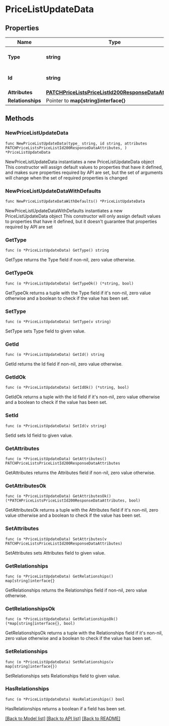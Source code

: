 # PriceListUpdateData

## Properties

Name | Type | Description | Notes
------------ | ------------- | ------------- | -------------
**Type** | **string** | The resource&#39;s type | 
**Id** | **string** | The resource&#39;s id | 
**Attributes** | [**PATCHPriceListsPriceListId200ResponseDataAttributes**](PATCHPriceListsPriceListId200ResponseDataAttributes.md) |  | 
**Relationships** | Pointer to **map[string]interface{}** |  | [optional] 

## Methods

### NewPriceListUpdateData

`func NewPriceListUpdateData(type_ string, id string, attributes PATCHPriceListsPriceListId200ResponseDataAttributes, ) *PriceListUpdateData`

NewPriceListUpdateData instantiates a new PriceListUpdateData object
This constructor will assign default values to properties that have it defined,
and makes sure properties required by API are set, but the set of arguments
will change when the set of required properties is changed

### NewPriceListUpdateDataWithDefaults

`func NewPriceListUpdateDataWithDefaults() *PriceListUpdateData`

NewPriceListUpdateDataWithDefaults instantiates a new PriceListUpdateData object
This constructor will only assign default values to properties that have it defined,
but it doesn't guarantee that properties required by API are set

### GetType

`func (o *PriceListUpdateData) GetType() string`

GetType returns the Type field if non-nil, zero value otherwise.

### GetTypeOk

`func (o *PriceListUpdateData) GetTypeOk() (*string, bool)`

GetTypeOk returns a tuple with the Type field if it's non-nil, zero value otherwise
and a boolean to check if the value has been set.

### SetType

`func (o *PriceListUpdateData) SetType(v string)`

SetType sets Type field to given value.


### GetId

`func (o *PriceListUpdateData) GetId() string`

GetId returns the Id field if non-nil, zero value otherwise.

### GetIdOk

`func (o *PriceListUpdateData) GetIdOk() (*string, bool)`

GetIdOk returns a tuple with the Id field if it's non-nil, zero value otherwise
and a boolean to check if the value has been set.

### SetId

`func (o *PriceListUpdateData) SetId(v string)`

SetId sets Id field to given value.


### GetAttributes

`func (o *PriceListUpdateData) GetAttributes() PATCHPriceListsPriceListId200ResponseDataAttributes`

GetAttributes returns the Attributes field if non-nil, zero value otherwise.

### GetAttributesOk

`func (o *PriceListUpdateData) GetAttributesOk() (*PATCHPriceListsPriceListId200ResponseDataAttributes, bool)`

GetAttributesOk returns a tuple with the Attributes field if it's non-nil, zero value otherwise
and a boolean to check if the value has been set.

### SetAttributes

`func (o *PriceListUpdateData) SetAttributes(v PATCHPriceListsPriceListId200ResponseDataAttributes)`

SetAttributes sets Attributes field to given value.


### GetRelationships

`func (o *PriceListUpdateData) GetRelationships() map[string]interface{}`

GetRelationships returns the Relationships field if non-nil, zero value otherwise.

### GetRelationshipsOk

`func (o *PriceListUpdateData) GetRelationshipsOk() (*map[string]interface{}, bool)`

GetRelationshipsOk returns a tuple with the Relationships field if it's non-nil, zero value otherwise
and a boolean to check if the value has been set.

### SetRelationships

`func (o *PriceListUpdateData) SetRelationships(v map[string]interface{})`

SetRelationships sets Relationships field to given value.

### HasRelationships

`func (o *PriceListUpdateData) HasRelationships() bool`

HasRelationships returns a boolean if a field has been set.


[[Back to Model list]](../README.md#documentation-for-models) [[Back to API list]](../README.md#documentation-for-api-endpoints) [[Back to README]](../README.md)


